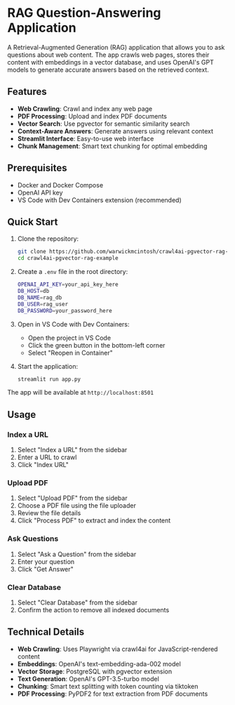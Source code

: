 # RAG Question-Answering Application

A Retrieval-Augmented Generation (RAG) application that allows you to ask questions about web content. The app crawls web pages, stores their content with embeddings in a vector database, and uses OpenAI's GPT models to generate accurate answers based on the retrieved context.

## Features

- **Web Crawling**: Crawl and index any web page
- **PDF Processing**: Upload and index PDF documents
- **Vector Search**: Use pgvector for semantic similarity search
- **Context-Aware Answers**: Generate answers using relevant context
- **Streamlit Interface**: Easy-to-use web interface
- **Chunk Management**: Smart text chunking for optimal embedding

## Prerequisites

- Docker and Docker Compose
- OpenAI API key
- VS Code with Dev Containers extension (recommended)

## Quick Start

1. Clone the repository:
   ```bash
   git clone https://github.com/warwickmcintosh/crawl4ai-pgvector-rag-example
   cd crawl4ai-pgvector-rag-example
   ```

2. Create a `.env` file in the root directory:
   ```bash
   OPENAI_API_KEY=your_api_key_here
   DB_HOST=db
   DB_NAME=rag_db
   DB_USER=rag_user
   DB_PASSWORD=your_password_here
   ```

3. Open in VS Code with Dev Containers:
   - Open the project in VS Code
   - Click the green button in the bottom-left corner
   - Select "Reopen in Container"

4. Start the application:
   ```bash
   streamlit run app.py
   ```

The app will be available at `http://localhost:8501`

## Usage

### Index a URL
1. Select "Index a URL" from the sidebar
2. Enter a URL to crawl
3. Click "Index URL"

### Upload PDF
1. Select "Upload PDF" from the sidebar
2. Choose a PDF file using the file uploader
3. Review the file details
4. Click "Process PDF" to extract and index the content

### Ask Questions
1. Select "Ask a Question" from the sidebar
2. Enter your question
3. Click "Get Answer"

### Clear Database
1. Select "Clear Database" from the sidebar
2. Confirm the action to remove all indexed documents

## Technical Details

- **Web Crawling**: Uses Playwright via crawl4ai for JavaScript-rendered content
- **Embeddings**: OpenAI's text-embedding-ada-002 model
- **Vector Storage**: PostgreSQL with pgvector extension
- **Text Generation**: OpenAI's GPT-3.5-turbo model
- **Chunking**: Smart text splitting with token counting via tiktoken
- **PDF Processing**: PyPDF2 for text extraction from PDF documents

